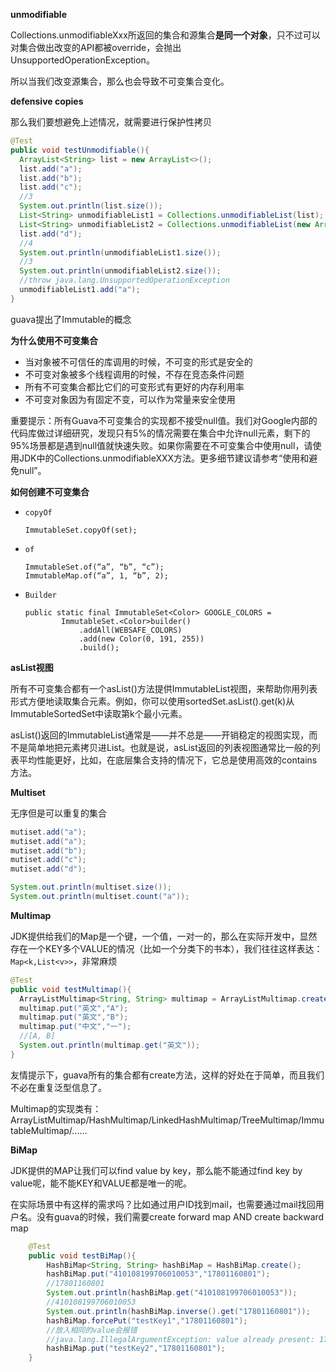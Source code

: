 **unmodifiable**

Collections.unmodifiableXxx所返回的集合和源集合**是同一个对象**，只不过可以对集合做出改变的API都被override，会抛出UnsupportedOperationException。

所以当我们改变源集合，那么也会导致不可变集合变化。

**defensive copies**

那么我们要想避免上述情况，就需要进行保护性拷贝

```java
@Test
public void testUnmodifiable(){
  ArrayList<String> list = new ArrayList<>();
  list.add("a");
  list.add("b");
  list.add("c");
  //3
  System.out.println(list.size());
  List<String> unmodifiableList1 = Collections.unmodifiableList(list);
  List<String> unmodifiableList2 = Collections.unmodifiableList(new ArrayList<>(list));
  list.add("d");
  //4
  System.out.println(unmodifiableList1.size());
  //3
  System.out.println(unmodifiableList2.size());
  //throw java.lang.UnsupportedOperationException
  unmodifiableList1.add("a");
}
```

guava提出了Immutable的概念

**为什么使用不可变集合**

- 当对象被不可信任的库调用的时候，不可变的形式是安全的
- 不可变对象被多个线程调用的时候，不存在竞态条件问题
- 所有不可变集合都比它们的可变形式有更好的内存利用率
- 不可变对象因为有固定不变，可以作为常量来安全使用

重要提示：所有Guava不可变集合的实现都不接受null值。我们对Google内部的代码库做过详细研究，发现只有5%的情况需要在集合中允许null元素，剩下的95%场景都是遇到null值就快速失败。如果你需要在不可变集合中使用null，请使用JDK中的Collections.unmodifiableXXX方法。更多细节建议请参考“使用和避免null”。

**如何创建不可变集合**

- `copyOf`

  ```
  ImmutableSet.copyOf(set);
  ```

- `of`

  ```
  ImmutableSet.of(“a”, “b”, “c”);
  ImmutableMap.of(“a”, 1, “b”, 2);
  ```

- `Builder`

  ```
  public static final ImmutableSet<Color> GOOGLE_COLORS =
          ImmutableSet.<Color>builder()
              .addAll(WEBSAFE_COLORS)
              .add(new Color(0, 191, 255))
              .build();
  ```

**asList视图**

所有不可变集合都有一个asList()方法提供ImmutableList视图，来帮助你用列表形式方便地读取集合元素。例如，你可以使用sortedSet.asList().get(k)从ImmutableSortedSet中读取第k个最小元素。

asList()返回的ImmutableList通常是——并不总是——开销稳定的视图实现，而不是简单地把元素拷贝进List。也就是说，asList返回的列表视图通常比一般的列表平均性能更好，比如，在底层集合支持的情况下，它总是使用高效的contains方法。

**Multiset**

无序但是可以重复的集合

```java
mutiset.add("a");
mutiset.add("a");
mutiset.add("b");
mutiset.add("c");
mutiset.add("d");

System.out.println(multiset.size());
System.out.println(multiset.count("a"));
```

**Multimap**

JDK提供给我们的Map是一个键，一个值，一对一的，那么在实际开发中，显然存在一个KEY多个VALUE的情况（比如一个分类下的书本），我们往往这样表达：`Map<k,List<v>>`，非常麻烦

```java
@Test
public void testMultimap(){
  ArrayListMultimap<String, String> multimap = ArrayListMultimap.create();
  multimap.put("英文","A");
  multimap.put("英文","B");
  multimap.put("中文","一");
  //[A, B]
  System.out.println(multimap.get("英文"));
}
```

友情提示下，guava所有的集合都有create方法，这样的好处在于简单，而且我们不必在重复泛型信息了。

Multimap的实现类有：ArrayListMultimap/HashMultimap/LinkedHashMultimap/TreeMultimap/ImmutableMultimap/......

**BiMap**

JDK提供的MAP让我们可以find value by key，那么能不能通过find key by value呢，能不能KEY和VALUE都是唯一的呢。

在实际场景中有这样的需求吗？比如通过用户ID找到mail，也需要通过mail找回用户名。没有guava的时候，我们需要create forward map AND create backward map

```java
    @Test
    public void testBiMap(){
        HashBiMap<String, String> hashBiMap = HashBiMap.create();
        hashBiMap.put("410108199706010053","17801160801");
        //17801160801
        System.out.println(hashBiMap.get("410108199706010053"));
        //410108199706010053
        System.out.println(hashBiMap.inverse().get("17801160801"));
        hashBiMap.forcePut("testKey1","17801160801");
        //放入相同的value会报错
        //java.lang.IllegalArgumentException: value already present: 17801160801
        hashBiMap.put("testKey2","17801160801");
    }
```

